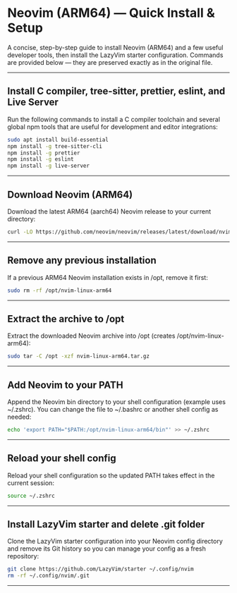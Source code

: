 # Neovim (ARM64) — Quick Install & Setup

A concise, step-by-step guide to install Neovim (ARM64) and a few useful developer tools, then install the LazyVim starter configuration. Commands are provided below — they are preserved exactly as in the original file.

---

## Install C compiler, tree-sitter, prettier, eslint, and Live Server

Run the following commands to install a C compiler toolchain and several global npm tools that are useful for development and editor integrations:

```bash
sudo apt install build-essential
npm install -g tree-sitter-cli
npm install -g prettier
npm install -g eslint
npm install -g live-server
```

---

## Download Neovim (ARM64)

Download the latest ARM64 (aarch64) Neovim release to your current directory:

```bash
curl -LO https://github.com/neovim/neovim/releases/latest/download/nvim-linux-arm64.tar.gz
```

---

## Remove any previous installation

If a previous ARM64 Neovim installation exists in /opt, remove it first:

```bash
sudo rm -rf /opt/nvim-linux-arm64
```

---

## Extract the archive to /opt

Extract the downloaded Neovim archive into /opt (creates /opt/nvim-linux-arm64):

```bash
sudo tar -C /opt -xzf nvim-linux-arm64.tar.gz
```

---

## Add Neovim to your PATH

Append the Neovim bin directory to your shell configuration (example uses ~/.zshrc). You can change the file to ~/.bashrc or another shell config as needed:

```bash
echo 'export PATH="$PATH:/opt/nvim-linux-arm64/bin"' >> ~/.zshrc
```

---

## Reload your shell config

Reload your shell configuration so the updated PATH takes effect in the current session:

```bash
source ~/.zshrc
```

---

## Install LazyVim starter and delete .git folder

Clone the LazyVim starter configuration into your Neovim config directory and remove its Git history so you can manage your config as a fresh repository:

```bash
git clone https://github.com/LazyVim/starter ~/.config/nvim
rm -rf ~/.config/nvim/.git
```

---
